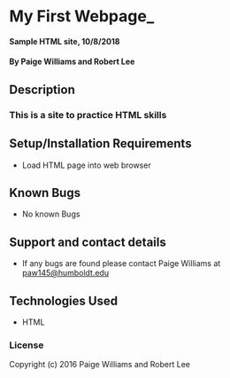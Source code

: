 # My First Webpage_

#### Sample HTML site, 10/8/2018

#### By Paige Williams and Robert Lee

## Description

### This is a site to practice HTML skills

## Setup/Installation Requirements

* Load HTML page into web browser

## Known Bugs

* No known Bugs

## Support and contact details

* If any bugs are found please contact Paige Williams at paw145@humboldt.edu

## Technologies Used

* HTML

### License

Copyright (c) 2016 Paige Williams and Robert Lee
